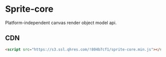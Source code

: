 # Sprite-core

Platform-independent canvas render object model api.

## CDN

```html
<script src="https://s3.ssl.qhres.com/!804b7cf1/sprite-core.min.js"></script>
```
